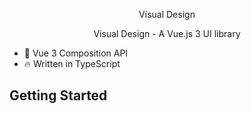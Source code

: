 <p align="center">
  Visual Design
</p>

<p align="center">

</p>

<p align="center">Visual Design - A Vue.js 3 UI library</p>

- 💪 Vue 3 Composition API
- 🔥 Written in TypeScript

## Getting Started
